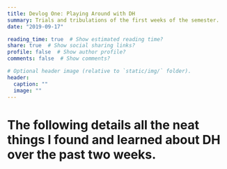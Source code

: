 ```yaml
---
title: Devlog One: Playing Around with DH
summary: Trials and tribulations of the first weeks of the semester. 
date: "2019-09-17"

reading_time: true  # Show estimated reading time?
share: true  # Show social sharing links?
profile: false  # Show author profile?
comments: false  # Show comments?

# Optional header image (relative to `static/img/` folder).
header:
  caption: ""
  image: ""
---
```


# The following details all the neat things I found and learned about DH over the past two weeks. 
